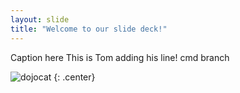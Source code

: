 ```yaml
---
layout: slide
title: "Welcome to our slide deck!"
---
```


Caption here This is Tom adding his line!
cmd branch

![dojocat](https://octodex.github.com/images/dojocat.jpg)
{: .center}
